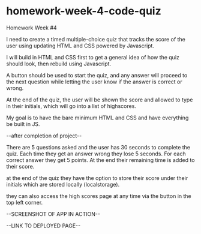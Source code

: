 # homework-week-4-code-quiz

Homework Week #4

I need to create a timed multiple-choice quiz that tracks the score of the user using updating HTML and CSS powered by Javascript.

I will build in HTML and CSS first to get a general idea of how the quiz should look, then rebuild using Javascript.

A button should be used to start the quiz, and any answer will proceed to the next question while letting the user know if the answer is correct or wrong.

At the end of the quiz, the user will be shown the score and allowed to type in their initials, which will go into a list of highscores.

My goal is to have the bare minimum HTML and CSS and have everything be built in JS.

--after completion of project--

There are 5 questions asked and the user has 30 seconds to complete the quiz. Each time they get an answer wrong they lose 5 seconds. For each correct answer they get 5 points. At the end their remaining time is added to their score.

at the end of the quiz they have the option to store their score under their initials which are stored locally (localstorage).

they can also access the high scores page at any time via the button in the top left corner.

--SCREENSHOT OF APP IN ACTION--

--LINK TO DEPLOYED PAGE--